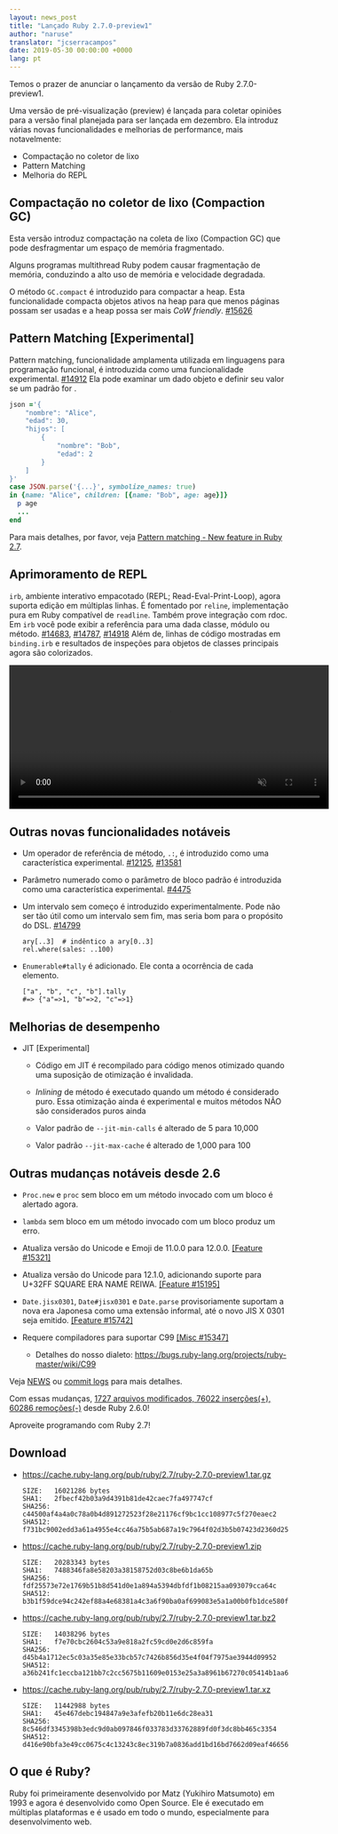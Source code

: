 ```yaml
---
layout: news_post
title: "Lançado Ruby 2.7.0-preview1"
author: "naruse"
translator: "jcserracampos"
date: 2019-05-30 00:00:00 +0000
lang: pt
---
```


Temos o prazer de anunciar o lançamento da versão de Ruby 2.7.0-preview1.

Uma versão de pré-visualização (preview) é lançada para coletar opiniões para a versão final planejada para ser lançada em dezembro.
Ela introduz várias novas funcionalidades e melhorias de performance, mais notavelmente:

* Compactação no coletor de lixo
* Pattern Matching
* Melhoria do REPL

## Compactação no coletor de lixo (Compaction GC)

Esta versão introduz compactação na coleta de lixo (Compaction GC) que pode desfragmentar um espaço de memória fragmentado.

Alguns programas multithread Ruby podem causar fragmentação de memória, conduzindo a alto uso de memória e velocidade degradada.

O método `GC.compact` é introduzido para compactar a heap. Esta funcionalidade compacta objetos ativos na heap para que menos
páginas possam ser usadas e a heap possa ser mais _CoW friendly_. [#15626](https://bugs.ruby-lang.org/issues/15626)

## Pattern Matching [Experimental]

Pattern matching, funcionalidade amplamenta utilizada em linguagens para programação funcional, é introduzida como uma funcionalidade experimental. [#14912](https://bugs.ruby-lang.org/issues/14912)
Ela pode examinar um dado objeto e definir seu valor se um padrão for .

```ruby
json ='{
 	"nombre": "Alice",
 	"edad": 30,
 	"hijos": [
 		{
 			"nombre": "Bob",
 			"edad": 2
 		}
 	]
}'
case JSON.parse('{...}', symbolize_names: true)
in {name: "Alice", children: [{name: "Bob", age: age}]}
  p age
  ...
end
```

Para mais detalhes, por favor, veja [Pattern matching - New feature in Ruby 2.7](https://speakerdeck.com/k_tsj/pattern-matching-new-feature-in-ruby-2-dot-7).

## Aprimoramento de REPL

`irb`, ambiente interativo empacotado (REPL; Read-Eval-Print-Loop), agora suporta edição em múltiplas linhas. É fomentado por `reline`, implementação pura em Ruby compatível de `readline`.
Também prove integração com rdoc. Em `irb` você pode exibir a referência para uma dada classe, módulo ou método.  [#14683](https://bugs.ruby-lang.org/issues/14683), [#14787](https://bugs.ruby-lang.org/issues/14787), [#14918](https://bugs.ruby-lang.org/issues/14918)
Além de, linhas de código mostradas em `binding.irb` e resultados de inspeções para objetos de classes principais agora são colorizados.

<video autoplay="autoplay" controls="controls" muted="muted" width="576" height="259">
  <source src="https://cache.ruby-lang.org/pub/media/irb_improved_with_key_take2.mp4" type="video/mp4">
</video>

## Outras novas funcionalidades notáveis

* Um operador de referência de método, <code>.:</code>, é introduzido como uma característica experimental.  [#12125](https://bugs.ruby-lang.org/issues/12125), [#13581](https://bugs.ruby-lang.org/issues/13581)

* Parâmetro numerado como o parâmetro de bloco padrão é introduzida como uma característica experimental.  [#4475](https://bugs.ruby-lang.org/issues/4475)

* Um intervalo sem começo é introduzido experimentalmente. Pode não ser tão útil
  como um intervalo sem fim, mas seria bom para o propósito do DSL. [#14799](https://bugs.ruby-lang.org/issues/14799)

      ary[..3]  # indêntico a ary[0..3]
      rel.where(sales: ..100)

* `Enumerable#tally` é adicionado. Ele conta a ocorrência de cada elemento.

      ["a", "b", "c", "b"].tally
      #=> {"a"=>1, "b"=>2, "c"=>1}

## Melhorias de desempenho

* JIT [Experimental]

  * Código em JIT é recompilado para código menos otimizado quando uma suposição de otimização é invalidada.

  * _Inlining_ de método é executado quando um método é considerado puro. Essa otimização ainda é experimental e muitos métodos NÃO são considerados puros ainda

  * Valor padrão de `--jit-min-calls` é alterado de 5 para 10,000

  * Valor padrão `--jit-max-cache` é alterado de 1,000 para 100

## Outras mudanças notáveis desde 2.6

* `Proc.new` e `proc` sem bloco em um método invocado com um bloco é alertado agora.

* `lambda` sem bloco em um método invocado com um bloco produz um erro.

* Atualiza versão do Unicode e Emoji de 11.0.0 para 12.0.0.  [[Feature #15321]](https://bugs.ruby-lang.org/issues/15321)

* Atualiza versão do Unicode para 12.1.0, adicionando suporte para U+32FF SQUARE ERA NAME REIWA.  [[Feature #15195]](https://bugs.ruby-lang.org/issues/15195)

* `Date.jisx0301`, `Date#jisx0301` e `Date.parse` provisoriamente suportam a nova era Japonesa como uma extensão informal, até o novo JIS X 0301 seja emitido.  [[Feature #15742]](https://bugs.ruby-lang.org/issues/15742)

* Requere compiladores para suportar C99 [[Misc #15347]](https://bugs.ruby-lang.org/issues/15347)
  * Detalhes do nosso dialeto: <https://bugs.ruby-lang.org/projects/ruby-master/wiki/C99>

Veja [NEWS](https://github.com/ruby/ruby/blob/v2_7_0_preview1/NEWS) ou [commit logs](https://github.com/ruby/ruby/compare/v2_6_0...v2_7_0_preview1) para mais detalhes.

Com essas mudanças, [1727 arquivos modificados, 76022 inserções(+), 60286 remoções(-)](https://github.com/ruby/ruby/compare/v2_6_0...v2_7_0_preview1) desde Ruby 2.6.0!

Aproveite programando com Ruby 2.7!

## Download

* <https://cache.ruby-lang.org/pub/ruby/2.7/ruby-2.7.0-preview1.tar.gz>

      SIZE:   16021286 bytes
      SHA1:   2fbecf42b03a9d4391b81de42caec7fa497747cf
      SHA256: c44500af4a4a0c78a0b4d891272523f28e21176cf9bc1cc108977c5f270eaec2
      SHA512: f731bc9002edd3a61a4955e4cc46a75b5ab687a19c7964f02d3b5b07423d2360d25d7be5df340e884ca9945e3954e68e5eb11b209b65b3a687c71a1abc24b91f

* <https://cache.ruby-lang.org/pub/ruby/2.7/ruby-2.7.0-preview1.zip>

      SIZE:   20283343 bytes
      SHA1:   7488346fa8e58203a38158752d03c8be6b1da65b
      SHA256: fdf25573e72e1769b51b8d541d0e1a894a5394dbfdf1b08215aa093079cca64c
      SHA512: b3b1f59dce94c242ef88a4e68381a4c3a6f90ba0af699083e5a1a00b0fb1dce580f057dad25571fe789ac9aa95aa6e9c071ebb330328dc822217ac9ea9fbeb3f

* <https://cache.ruby-lang.org/pub/ruby/2.7/ruby-2.7.0-preview1.tar.bz2>

      SIZE:   14038296 bytes
      SHA1:   f7e70cbc2604c53a9e818a2fc59cd0e2d6c859fa
      SHA256: d45b4a1712ec5c03a35e85e33bcb57c7426b856d35e4f04f7975ae3944d09952
      SHA512: a36b241fc1eccba121bb7c2cc5675b11609e0153e25a3a8961b67270c05414b1aa669ce5d4a5ebe4c6b2328ea2b8f8635fbba046b70de103320b3fdcb3d51248

* <https://cache.ruby-lang.org/pub/ruby/2.7/ruby-2.7.0-preview1.tar.xz>

      SIZE:   11442988 bytes
      SHA1:   45e467debc194847a9e3afefb20b11e6dc28ea31
      SHA256: 8c546df3345398b3edc9d0ab097846f033783d33762889fd0f3dc8bb465c3354
      SHA512: d416e90bfa3e49cc0675c4c13243c8ec319b7a0836add1bd16bd7662d09eaf46656d26e772ef3b097e10779896e643edd8a6e4f885147e3235257736adfdf3b5

## O que é Ruby?

Ruby foi primeiramente desenvolvido por Matz (Yukihiro Matsumoto) em 1993 e agora é desenvolvido como Open Source. Ele é executado em múltiplas plataformas e é usado em todo o mundo, especialmente para desenvolvimento web.

